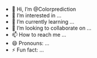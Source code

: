- 👋 Hi, I’m @Colorprediction
- 👀 I’m interested in ...
- 🌱 I’m currently learning ...
- 💞️ I’m looking to collaborate on ...
- 📫 How to reach me ...
- 😄 Pronouns: ...
- ⚡ Fun fact: ...

<!---
Colorprediction/Colorprediction is a ✨ special ✨ repository because its `README.md` (this file) appears on your GitHub profile.
You can click the Preview link to take a look at your changes.
--->
